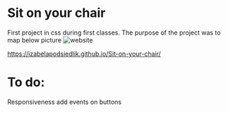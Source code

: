 # Sit on your chair
First project in css during first classes. 
The purpose of the project was to map below picture
![website](https://github.com/izabelapodsiedlik/Sit-on-your-chair/blob/master/warsztat1.jpg?raw=true)

https://izabelapodsiedlik.github.io/Sit-on-your-chair/

# To do:
Responsiveness
add events on buttons 
